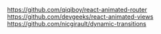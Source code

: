 https://github.com/qiqiboy/react-animated-router
https://github.com/devgeeks/react-animated-views
https://github.com/nicgirault/dynamic-transitions